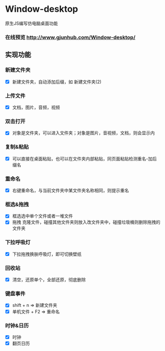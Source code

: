 # Window-desktop
原生JS编写仿电脑桌面功能

### 在线预览  http://www.gjunhub.com/Window-desktop/

## 实现功能
### 新建文件夹
- [x] 新建文件夹，自动添加后缀，如 新建文件夹(2)

### 上传文件 
- [x] 文档，图片，音频，视频

### 双击打开 
- [x] 对象是文件夹，可以进入文件夹；对象是图片，音视频，文档，则会显示内

### 复制&粘贴
- [x] 可以直接在桌面粘贴，也可以在文件夹内部粘贴，同页面粘贴检测重名-加后缀名

### 重命名
- [x] 右键重命名，与当前文件夹中某文件夹名称相同，则提示重名

### 框选&拖拽
- [x] 框选选中单个文件或者一堆文件
- [x] 拖拽 克隆文件，碰撞其他文件夹则放入改文件夹中，碰撞垃圾桶则删除拖拽的文件夹

### 下拉呼吸灯
- [x] 下拉拖拽换肤呼吸灯，即可切换壁纸

### 回收站
- [x] 清空，还原单个，全部还原，彻底删除

### 键盘事件
- [x] shift + n => 新建文件夹
- [x] 单机文件 + F2 => 重命名

### 时钟&日历
- [x] 时钟
- [x] 翻页日历